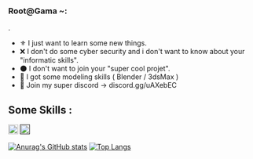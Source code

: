 ### Root@Gama ~: 
.
  * ⚜️ I just want to learn some new things.
  * ❌ I don't do some cyber security and i don't want to know about your "informatic skills".
  * 🌑 I don't want to join your "super cool projet".
  * 🔨 I got some modeling skills ( Blender / 3dsMax )
  * 📧 Join my super discord -> discord.gg/uAXebEC


<H2>Some Skills :</h2>
<p align="left"><a href="https://www.lua.org/" target="_blank"> <img src="https://upload.wikimedia.org/wikipedia/commons/thumb/c/cf/Lua-Logo.svg/1200px-Lua-Logo.svg.png" alt="bootstrap" width="20" height="20"/></a>
<a href="" target="_blank"> <img src="https://cdn.iconscout.com/icon/free/png-512/c-programming-569564.png" alt="cplusplus" width="20" height="20"/> </a>


[![Anurag's GitHub stats](https://github-readme-stats.vercel.app/api?username=root0gama&show_icons=true&theme=gruvbox)](https://github.com/anuraghazra/github-readme-stats)
[![Top Langs](https://github-readme-stats.vercel.app/api/top-langs/?username=root0gama&langs_count=8)](https://github.com/anuraghazra/github-readme-stats)



